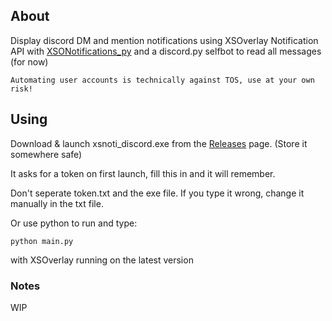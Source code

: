 ## About

Display discord DM and mention notifications using XSOverlay Notification API with [XSONotifications_py](https://github.com/StandB/XSNotifications_py) and a discord.py selfbot to read all messages (for now)

`Automating user accounts is technically against TOS, use at your own risk!`

## Using
Download & launch xsnoti_discord.exe from the [Releases](https://github.com/StandB/XSNotifications_discord) page. (Store it somewhere safe)

It asks for a token on first launch, fill this in and it will remember.

Don't seperate token.txt and the exe file. If you type it wrong, change it manually in the txt file.



Or use python to run and type:

`python main.py`

with XSOverlay running on the latest version

### Notes
WIP
